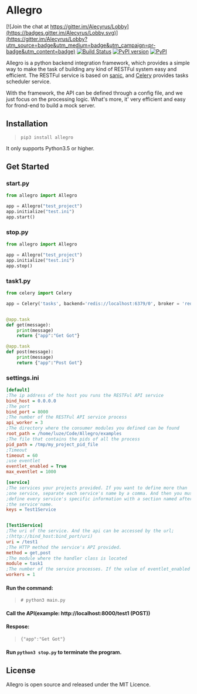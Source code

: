 # Allegro

[![Join the chat at https://gitter.im/Alecyrus/Lobby](https://badges.gitter.im/Alecyrus/Lobby.svg)](https://gitter.im/Alecyrus/Lobby?utm_source=badge&utm_medium=badge&utm_campaign=pr-badge&utm_content=badge)
[![Build Status](https://travis-ci.org/Alecyrus/Allegro.svg?branch=master)](https://travis-ci.org/Alecyrus/Allegro)
[![PyPI version](https://img.shields.io/pypi/pyversions/allegro.svg)](https://pypi.python.org/pypi/Allegro)
[![PyPI](https://img.shields.io/pypi/v/allegro.svg)](https://pypi.python.org/pypi/Allegro)

Allegro is a python backend integration framework, which provides a simple way to make the task of building any kind of RESTFul system easy and efficient. The RESTFul service is based on [sanic](https://github.com/channelcat/sanic), and [Celery](http://www.celeryproject.org/) provides tasks scheduler service. 

With the framework, the API can be defined through a config file, and we just focus on the processing logic. What's more, it' very efficient and easy for frond-end to build a mock server.

## Installation
> `pip3 install allegro`

It only supports Python3.5 or higher.

## Get Started
### start.py
```python
from allegro import Allegro

app = Allegro("test_project")
app.initialize("test.ini")
app.start()
```

### stop.py
```python
from allegro import Allegro

app = Allegro("test_project")
app.initialize("test.ini")
app.stop()
```

### task1.py
```python
from celery import Celery

app = Celery('tasks', backend='redis://localhost:6379/0', broker = 'redis://localhost:6379/0')


@app.task
def get(message):
    print(message)
    return {"app":"Get Got"}

@app.task
def post(message):
    print(message)
    return {"app":"Post Got"}

```
### settings.ini
```ini
[default]
;The ip address of the host you runs the RESTFul API service
bind_host = 0.0.0.0
;The port
bind_port = 8000
;The number of the RESTFul API service process
api_worker = 3
;The directory where the consumer modules you defined can be found 
root_path = /home/luze/Code/Allegro/examples
;The file that contains the pids of all the process
pid_path = /tmp/my_project_pid_file
;Timeout
timeout = 60
;use eventlet  
eventlet_enabled = True
max_eventlet = 1000

[service]
;The services your projects provided. If you want to define more than
;one service, separate each service's name by a comma. And then you must 
;define every service's specific information with a section named after
;the service'name.
keys = Test1Service


[Test1Service]
;The uri of the service. And the api can be accessed by the url;
;(http://bind_host:bind_port/uri)
uri = /test1
;The HTTP method the service's API provided.
method = get,post
;The module where the handler class is located
module = task1
;The number of the service processes. If the value of eventlet_enabled is True, the item will be of no effect
workers = 1
```


#### Run the command:
> `# python3 main.py`

#### Call the API(example: http://localhost:8000/test1 (POST))

#### Respose:
>`{"app":"Get Got"}`

#### Run `python3 stop.py` to terminate the program.

## License
Allegro is open source and released under the MIT Licence.

